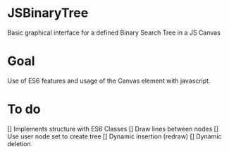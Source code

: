 # JSBinaryTree
Basic graphical interface for a defined Binary Search Tree in a JS Canvas

# Goal
Use of ES6 features and usage of the Canvas element with javascript.

# To do
[] Implements structure with ES6 Classes
[] Draw lines between nodes
[] Use user node set to create tree
[] Dynamic insertion (redraw)
[] Dynamic deletion